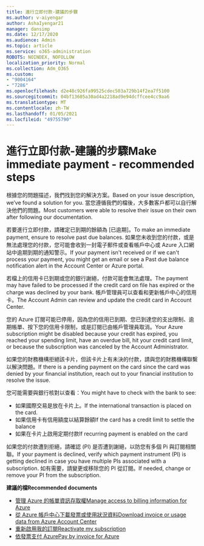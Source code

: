 ```yaml
---
title: 進行立即付款-建議的步驟
ms.author: v-aiyengar
author: AshaIyengar21
manager: dansimp
ms.date: 12/17/2020
ms.audience: Admin
ms.topic: article
ms.service: o365-administration
ROBOTS: NOINDEX, NOFOLLOW
localization_priority: Normal
ms.collection: Adm_O365
ms.custom:
- "9004164"
- "7286"
ms.openlocfilehash: d2e48c926fa99525cdec503a729b14f2ea7f5100
ms.sourcegitcommit: 04bf13605a30ad4a2218ad9e94dcffcee4cc9aa6
ms.translationtype: MT
ms.contentlocale: zh-TW
ms.lasthandoff: 01/05/2021
ms.locfileid: "49755790"
---
```

# <a name="make-immediate-payment---recommended-steps"></a><span data-ttu-id="6a361-102">進行立即付款-建議的步驟</span><span class="sxs-lookup"><span data-stu-id="6a361-102">Make immediate payment - recommended steps</span></span>

<span data-ttu-id="6a361-103">根據您的問題描述，我們找到您的解決方案。</span><span class="sxs-lookup"><span data-stu-id="6a361-103">Based on your issue description, we’ve found a solution for you.</span></span> <span data-ttu-id="6a361-104">當您遵循我們的檔後，大多數客戶都可以自行解決他們的問題。</span><span class="sxs-lookup"><span data-stu-id="6a361-104">Most customers were able to resolve their issue on their own after following our documentation.</span></span>

<span data-ttu-id="6a361-105">若要進行立即付款，請確定已到期的餘額為 [已逾期]。</span><span class="sxs-lookup"><span data-stu-id="6a361-105">To make an immediate payment, ensure to resolve past due balances.</span></span> <span data-ttu-id="6a361-106">如果您未收到您的付款，或是無法處理您的付款，您可能會收到一封電子郵件或查看帳戶中心或 Azure 入口網站中逾期到期的通知警示。</span><span class="sxs-lookup"><span data-stu-id="6a361-106">If your payment isn't received or if we can't process your payment, you might get an email or see a Past due balance notification alert in the Account Center or Azure portal.</span></span> 

<span data-ttu-id="6a361-107">若檔上的信用卡已到期或您的銀行謝絕，付款可能會無法處理。</span><span class="sxs-lookup"><span data-stu-id="6a361-107">The payment may have failed to be processed if the credit card on file has expired or the charge was declined by your bank.</span></span> <span data-ttu-id="6a361-108">帳戶管理員可以查看和更新帳戶中心的信用卡。</span><span class="sxs-lookup"><span data-stu-id="6a361-108">The Account Admin can review and update the credit card in Account Center.</span></span> 

<span data-ttu-id="6a361-109">您的 Azure 訂閱可能已停用，因為您的信用已到期、您已到達您的支出限制、逾期帳單、按下您的信用卡限制，或是訂閱已由帳戶管理員取消。</span><span class="sxs-lookup"><span data-stu-id="6a361-109">Your Azure subscription might be disabled because your credit has expired, you reached your spending limit, have an overdue bill, hit your credit card limit, or because the subscription was canceled by the Account Administrator.</span></span>  

<span data-ttu-id="6a361-110">如果您的財務機構拒絕該卡片，但該卡片上有未決的付款，請與您的財務機構聯繫以解決問題。</span><span class="sxs-lookup"><span data-stu-id="6a361-110">If there is a pending payment on the card since the card was denied by your financial institution, reach out to your financial institution to resolve the issue.</span></span>  

<span data-ttu-id="6a361-111">您可能需要與銀行核對以查看：</span><span class="sxs-lookup"><span data-stu-id="6a361-111">You might have to check with the bank to see:</span></span>

- <span data-ttu-id="6a361-112">如果國際交易是放在卡片上。</span><span class="sxs-lookup"><span data-stu-id="6a361-112">If the international transaction is placed on the card.</span></span> 
- <span data-ttu-id="6a361-113">如果信用卡有信用額度以結算餘額</span><span class="sxs-lookup"><span data-stu-id="6a361-113">If the card has a credit limit to settle the balance</span></span> 
- <span data-ttu-id="6a361-114">如果在卡片上啟用定期付款</span><span class="sxs-lookup"><span data-stu-id="6a361-114">If recurring payment is enabled on the card</span></span> 

<span data-ttu-id="6a361-115">如果您的付款遭到拒絕，請確認 (PI) 是否遭到謝絕，以防您有多個 Pi 與訂閱相關聯。</span><span class="sxs-lookup"><span data-stu-id="6a361-115">If your payment is declined, verify which payment instrument (PI) is getting declined in case you have multiple PIs associated with a subscription.</span></span> <span data-ttu-id="6a361-116">如有需要，請變更或移除您的 PI 從訂閱。</span><span class="sxs-lookup"><span data-stu-id="6a361-116">If needed, change or remove your PI from the subscription.</span></span> 

<span data-ttu-id="6a361-117">**建議的檔**</span><span class="sxs-lookup"><span data-stu-id="6a361-117">**Recommended documents**</span></span> 

- [<span data-ttu-id="6a361-118">管理 Azure 的帳單資訊存取權</span><span class="sxs-lookup"><span data-stu-id="6a361-118">Manage access to billing information for Azure</span></span>](https://docs.microsoft.com/azure/billing/billing-manage-access?WT.mc_id=Portal-Microsoft_Azure_Support)
- [<span data-ttu-id="6a361-119">從 Azure 帳戶中心下載發票或使用狀況資料</span><span class="sxs-lookup"><span data-stu-id="6a361-119">Download invoice or usage data from Azure Account Center</span></span>](https://docs.microsoft.com/azure/billing/billing-download-azure-invoice-daily-usage-date?WT.mc_id=Portal-Microsoft_Azure_Support)
- [<span data-ttu-id="6a361-120">重新啟用我的訂閱</span><span class="sxs-lookup"><span data-stu-id="6a361-120">Reactivate my subscription</span></span>](https://docs.microsoft.com/azure/billing/billing-subscription-become-disable?WT.mc_id=Portal-Microsoft_Azure_Support)
- [<span data-ttu-id="6a361-121">依發票支付 Azure</span><span class="sxs-lookup"><span data-stu-id="6a361-121">Pay by invoice for Azure</span></span>](https://docs.microsoft.com/azure/cost-management-billing/manage/pay-by-invoice) 
